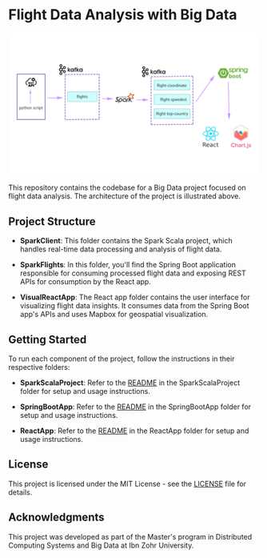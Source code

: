# Flight Data Analysis with Big Data

![Project Architecture](architecture.png)

This repository contains the codebase for a Big Data project focused on flight data analysis. The architecture of the project is illustrated above.

## Project Structure

- **SparkClient**: This folder contains the Spark Scala project, which handles real-time data processing and analysis of flight data.

- **SparkFlights**: In this folder, you'll find the Spring Boot application responsible for consuming processed flight data and exposing REST APIs for consumption by the React app.

- **VisualReactApp**: The React app folder contains the user interface for visualizing flight data insights. It consumes data from the Spring Boot app's APIs and uses Mapbox for geospatial visualization.

## Getting Started

To run each component of the project, follow the instructions in their respective folders:

- **SparkScalaProject**: Refer to the [README](SparkFlights/README.md) in the SparkScalaProject folder for setup and usage instructions.

- **SpringBootApp**: Refer to the [README](SparkClient/README.md) in the SpringBootApp folder for setup and usage instructions.

- **ReactApp**: Refer to the [README](VisualReactApp/README.md) in the ReactApp folder for setup and usage instructions.

## License

This project is licensed under the MIT License - see the [LICENSE](LICENSE) file for details.

## Acknowledgments

This project was developed as part of the Master's program in Distributed Computing Systems and Big Data at Ibn Zohr University.

